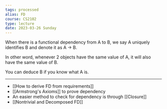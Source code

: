 ```yaml
---
tags: processed
alias: FD
course: CS2102
type: lecture
date: 2023-03-26 Sunday
---
```


When there is a functional dependency from A to B, we say A uniquely identifies B and denote it as A -> B.

In other word, whenever 2 objects have the same value of A, it will also have the same value of B. 

You can deduce B if you know what A is.

---
- [[How to derive FD from requirements]]
- [[Armstrong's Axioms]] to prove dependency
- An easier method to check for dependency is through [[Closure]]
- [[Nontrivial and Decomposed FD]]


